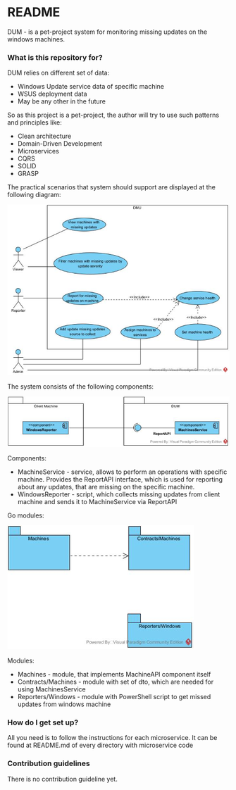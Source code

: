 # README #

DUM - is a pet-project system for monitoring missing updates on the windows machines.

### What is this repository for? ###

DUM relies on different set of data:
* Windows Update service data of specific machine
* WSUS deployment data
* May be any other in the future

So as this project is a pet-project, the author will try to use such patterns and principles like:
* Clean architecture
* Domain-Driven Development
* Microservices
* CQRS
* SOLID
* GRASP

The practical scenarios that system should support are displayed at the following diagram:

![Cases](/diagrams/cases.jpg?raw=true)

The system consists of the following components:

![Components](/diagrams/components.jpg?raw=true)

Components:
* MachineService - service, allows to perform an operations with specific machine. Provides the ReportAPI interface, which is used for reporting about any updates, that are missing on the specific machine.
* WindowsReporter - script, which collects missing updates from client machine and sends it to MachineService via ReportAPI

Go modules:

![Modules](/diagrams/modules.jpg?raw=true)

Modules:
* Machines - module, that implements MachineAPI component itself
* Contracts/Machines - module with set of dto, which are needed for using MachinesService
* Reporters/Windows - module with PowerShell script to get missed updates from windows machine

### How do I get set up? ###

All you need is to follow the instructions for each microservice. It can be found at README.md of every directory with microservice code

### Contribution guidelines ###

There is no contribution guideline yet.